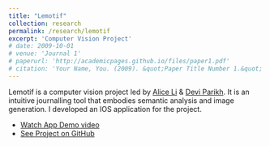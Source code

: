 ```yaml
---
title: "Lemotif"
collection: research
permalink: /research/lemotif
excerpt: 'Computer Vision Project'
# date: 2009-10-01
# venue: 'Journal 1'
# paperurl: 'http://academicpages.github.io/files/paper1.pdf'
# citation: 'Your Name, You. (2009). &quot;Paper Title Number 1.&quot; <i>Journal 1</i>. 1(1).'
---
```


Lemotif is a computer vision project led by [Alice Li](mailto:xaliceli@gmail.com) & [Devi Parikh](mailto:deviparikh@gmail.com). It is an intuitive journalling tool that embodies semantic analysis and image generation. I developed an IOS application for the project.

* [Watch App Demo video]( https://tinyurl.com/lemotifapp)
* [See Project on GitHub](https://github.com/irenelee5645/Lemotif_IOS_APP)



